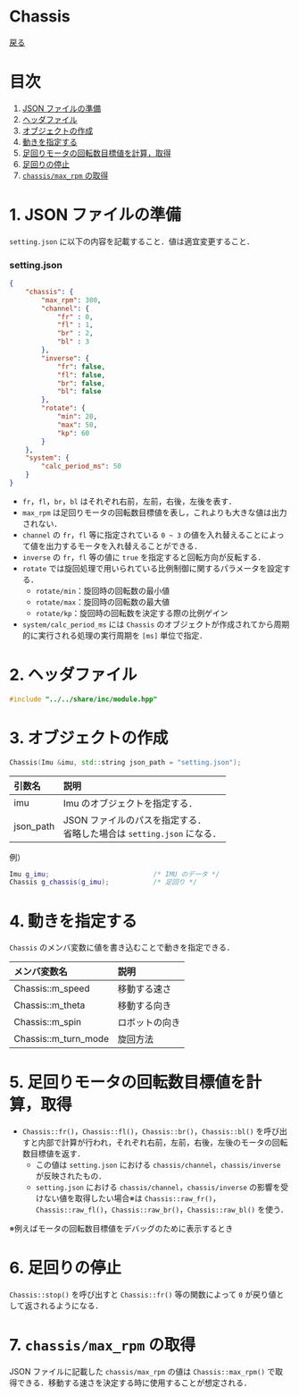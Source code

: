 # Chassis
[戻る](overview.md/#Chassis)

# 目次
1. [JSON ファイルの準備](#1-JSON-ファイルの準備)
2. [ヘッダファイル](#2-ヘッダファイル)
3. [オブジェクトの作成](#3-オブジェクトの作成)
4. [動きを指定する](#4-動きを指定する)
5. [足回りモータの回転数目標値を計算，取得](#5-足回りモータの回転数目標値を計算取得)
6. [足回りの停止](#6-足回りの停止)
7. [`chassis/max_rpm` の取得](#7-chassismax_rpm-の取得)


# 1. JSON ファイルの準備
`setting.json` に以下の内容を記載すること．値は適宜変更すること．
### setting.json
```JSON
{
    "chassis": {
        "max_rpm": 300,
        "channel": {
            "fr" : 0,
            "fl" : 1,
            "br" : 2,
            "bl" : 3
        },
        "inverse": {
            "fr": false,
            "fl": false,
            "br": false,
            "bl": false            
        },
        "rotate": {
            "min": 20,
            "max": 50,
            "kp": 60
        }
    },
    "system": {
        "calc_period_ms": 50
    }
}
```

* `fr`，`fl`，`br`，`bl` はそれぞれ右前，左前，右後，左後を表す．
* `max_rpm` は足回りモータの回転数目標値を表し，これよりも大きな値は出力されない．
* `channel` の `fr`，`fl` 等に指定されている `0 ~ 3` の値を入れ替えることによって値を出力するモータを入れ替えることができる．
* `inverse` の `fr`，`fl` 等の値に `true` を指定すると回転方向が反転する．
* `rotate` では旋回処理で用いられている比例制御に関するパラメータを設定する．
    * `rotate/min`：旋回時の回転数の最小値
    * `rotate/max`：旋回時の回転数の最大値
    * `rotate/kp`：旋回時の回転数を決定する際の比例ゲイン
* `system/calc_period_ms` には `Chassis` のオブジェクトが作成されてから周期的に実行される処理の実行周期を `[ms]` 単位で指定．

# 2. ヘッダファイル
```C++
#include "../../share/inc/module.hpp"
```

# 3. オブジェクトの作成
```C++
Chassis(Imu &imu, std::string json_path = "setting.json");
```
|引数名|説明|
|:-|:-|
|imu|Imu のオブジェクトを指定する．|
|json_path|JSON ファイルのパスを指定する．<br>省略した場合は `setting.json` になる．|

例）
```C++
Imu g_imu;                          /* IMU のデータ */
Chassis g_chassis(g_imu);           /* 足回り */
```

# 4. 動きを指定する
`Chassis` のメンバ変数に値を書き込むことで動きを指定できる．

|メンバ変数名|説明|
|:-|:-|
|Chassis::m_speed|移動する速さ|
|Chassis::m_theta|移動する向き|
|Chassis::m_spin|ロボットの向き|
|Chassis::m_turn_mode|旋回方法|

# 5. 足回りモータの回転数目標値を計算，取得
* `Chassis::fr()`，`Chassis::fl()`，`Chassis::br()`，`Chassis::bl()` を呼び出すと内部で計算が行われ，それぞれ右前，左前，右後，左後のモータの回転数目標値を返す．
    * この値は `setting.json` における `chassis/channel`，`chassis/inverse` が反映されたもの．
    * `setting.json` における `chassis/channel`，`chassis/inverse` の影響を受けない値を取得したい場合※は `Chassis::raw_fr()`，`Chassis::raw_fl()`，`Chassis::raw_br()`，`Chassis::raw_bl()` を使う．

※例えばモータの回転数目標値をデバッグのために表示するとき

# 6. 足回りの停止
`Chassis::stop()` を呼び出すと `Chassis::fr()` 等の関数によって `0` が戻り値として返されるようになる．

# 7. `chassis/max_rpm` の取得
JSON ファイルに記載した `chassis/max_rpm` の値は `Chassis::max_rpm()` で取得できる．移動する速さを決定する時に使用することが想定される．